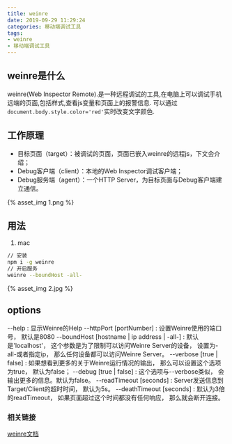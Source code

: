 ```yaml
---
title: weinre
date: 2019-09-29 11:29:24
categories: 移动端调试工具
tags:
- weinre
- 移动端调试工具
---
```

## weinre是什么
weinre(Web Inspector Remote).是一种远程调试的工具,在电脑上可以调试手机远端的页面,包括样式,查看js变量和页面上的报警信息.
可以通过`document.body.style.color='red'`实时改变文字颜色.

## 工作原理
- 目标页面（target）：被调试的页面，页面已嵌入weinre的远程js，下文会介绍；
- Debug客户端（client）：本地的Web Inspector调试客户端；
- Debug服务端（agent）：一个HTTP Server，为目标页面与Debug客户端建立通信。

{% asset_img 1.png %}
<!-- more -->
## 用法
1. mac

```bash
// 安装
npm i -g weinre
// 开启服务
weinre --boundHost -all-
```
{% asset_img 2.jpg %}

## options
--help : 显示Weinre的Help
--httpPort   [portNumber] : 设置Weinre使用的端口号， 默认是8080
--boundHost  [hostname | ip address | -all-] : 默认是'localhost'， 这个参数是为了限制可以访问Weinre Server的设备， 设置为-all-或者指定ip， 那么任何设备都可以访问Weinre Server。
--verbose   [true | false] : 如果想看到更多的关于Weinre运行情况的输出， 那么可以设置这个选项为true， 默认为false；
--debug   [true | false] : 这个选项与--verbose类似， 会输出更多的信息。默认为false。
--readTimeout   [seconds] : Server发送信息到Target/Client的超时时间， 默认为5s。
--deathTimeout   [seconds] : 默认为3倍的readTimeout， 如果页面超过这个时间都没有任何响应， 那么就会断开连接。

### 相关链接
[weinre文档](https://github.com/nupthale/weinre)